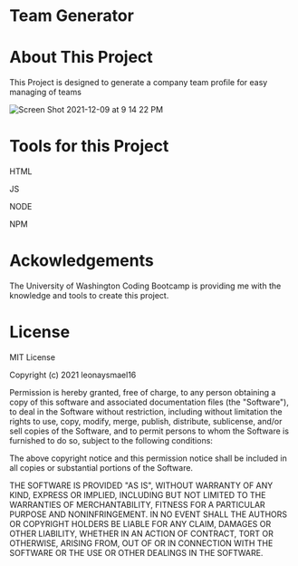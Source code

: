 # Team Generator

# About This Project

This Project is designed to generate a company team profile for easy managing of teams

![Screen Shot 2021-12-09 at 9 14 22 PM](https://user-images.githubusercontent.com/84559394/145521816-95a5546c-fe54-4709-ad8b-93cf28a2154b.png)



# Tools for this Project

HTML

JS

NODE

NPM

# Ackowledgements

The University of Washington Coding Bootcamp is providing me with the knowledge and tools to create this project.

# License 

MIT License

Copyright (c) 2021 leonaysmael16

Permission is hereby granted, free of charge, to any person obtaining a copy
of this software and associated documentation files (the "Software"), to deal
in the Software without restriction, including without limitation the rights
to use, copy, modify, merge, publish, distribute, sublicense, and/or sell
copies of the Software, and to permit persons to whom the Software is
furnished to do so, subject to the following conditions:

The above copyright notice and this permission notice shall be included in all
copies or substantial portions of the Software.

THE SOFTWARE IS PROVIDED "AS IS", WITHOUT WARRANTY OF ANY KIND, EXPRESS OR
IMPLIED, INCLUDING BUT NOT LIMITED TO THE WARRANTIES OF MERCHANTABILITY,
FITNESS FOR A PARTICULAR PURPOSE AND NONINFRINGEMENT. IN NO EVENT SHALL THE
AUTHORS OR COPYRIGHT HOLDERS BE LIABLE FOR ANY CLAIM, DAMAGES OR OTHER
LIABILITY, WHETHER IN AN ACTION OF CONTRACT, TORT OR OTHERWISE, ARISING FROM,
OUT OF OR IN CONNECTION WITH THE SOFTWARE OR THE USE OR OTHER DEALINGS IN THE
SOFTWARE.
